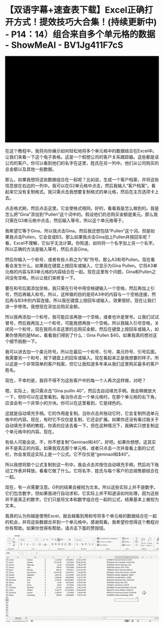 # 【双语字幕+速查表下载】Excel正确打开方式！提效技巧大合集！(持续更新中) - P14：14）组合来自多个单元格的数据 - ShowMeAI - BV1Jg411F7cS

![](img/5fc0469d872390f09398bc265d5e01ae_0.png)

在这个教程中，我将向你展示如何轻松地将多个单元格中的数据结合在Excel中。让我们来看一下这个电子表格。这是一个假想公司的客户关系跟踪器。这些都是该公司的客户。你可以看到他们的名字在这里，姓氏在另一列中。他们从公司购买的总金额以及其他一些数据。

那么，如果我想将这些数据组合在一起呢？比如说，生成一个客户档案，并将这些信息放在右边的一列中。我可以在G2单元格中点击，然后我输入“客户档案”。看起来它没有复制格式。我只需点击我想要复制格式的单元格，然后在主页选项卡上去。

点击格式刷，然后点击这里。它会使格式相同。好的，看看我是怎么做到的。我是怎么把“Gina”添加到“Pullen”这个词中的。假设他们的总购买金额是美元。那么我只需在G3单元格中点击，然后输入等号。所以这个单元格等于。

我希望它等于Gina，所以我点击Gina。然后我还想包括“Pullen”这个词。但是如果我点击Pullen，它会变成B3。那么如果我点击Gina加上Pullen并按回车呢？看，Excel不理解，它似乎无法计算。你知道，如何将一个名字加上另一个名字。所以正确的方法是输入等号，然后点击Gina。

然后你输入一个和号，或者有些人称之为“和”符号。那么A3和号Pullen。现在看看会发生什么，如果我在键盘上按回车或输入，它显示为Gina Pullen。它将A3单元格的内容与B3单元格的内容结合在一起。现在这里有个问题，Gina和Pullen之间没有空格。所以让我们来修复一下。

要在和号后面添加空格，我只需在引号中用空格键输入一个空格，然后再加上引号，然后再输入和号。所以，这样做的目的是将A3中的内容与一个空格连接，然后再与B3中的内容连接。所以我在键盘上按回车或输入，效果很好。现在让我们进一步修改。我想现在添加总购买金额。

所以我再添加一个和号，我可能应该再放一个空格，或者也许是冒号。让我们试试冒号，然后我再加上一个和号，可能我想再放一个空格。所以我输入引号空格，关闭另一个和号，现在我将点击这里的总购买金额，然后在键盘上按回车或输入，如果你使用的是Mac，看看我们得到了什么：Gina Pullen $40。如果我真的想对这个细节挑剔一下。

我可以进去加一个美元符号。所以在最后一个和号、引号、美元符号、引号后面。我需要另一个和号，按下键盘上的回车或输入。现在看起来正是我想要的样子。所以这是一个非常简单的客户档案，但它让我知道多年来从我们这里购买最多的客户姓名。

现在，不幸的是，我将不得不为这些客户中的每一个人再次这样做，对吧？

嗯，实际上，我只需点击“Gina pullin 40”，然后去自动填充手柄。我会稍微放大一下，但你可以在这里看到。每当你点击一个单元格时，在那个单元格的右下角，应该会有一个非常小的方块。你可以在这里看到，它是绿色的。

这就是自动填充手柄。它的作用是复制。当你点击并拖动它时，它会复制所选单元格中的内容。现在，有时它不仅仅是复制，它还会扩展。如果你还没有看过我关于自动填充手柄的教程，你真的应该去看一下。但在这种情况下，我确实只想复制这个单元格中的内容。现在。

有些人可能会说，不，你不想复制“Geninaol和40”。好吧。如果你想想，这其实并不是真正的内容。如果我双击那个单元格，或者只点击一次并查看上面的公式栏，你会发现这实际上是一个公式。它不仅仅是“geninaol和$40”。

所以我想将那个公式复制到这一列中。我会点击并按住自动填充手柄，然后向下拖动工作表并释放。看看它做了什么。它将名字、姓氏与每个客户的总销售额结合在一起。

现在，有一点需要注意。G列的结果会被视为文本。所以这些实际上并不是数字。它们包含数字，但如果我进行自动求和，它实际上并不知道该如何处理，因为这些并不是真正的数字。它们只是将文本和数字组合在一起的公式，结果基本上被视为文本。

我真的认为你越是使用Excel，就会越看到用和号将多个单元格的数据结合在一起的机会，并将这些数据合并到一个单元格中。感谢观看。我希望你觉得这个教程对你有帮助。如果你觉得有帮助，请点击下面的赞按钮。

![](img/5fc0469d872390f09398bc265d5e01ae_2.png)
